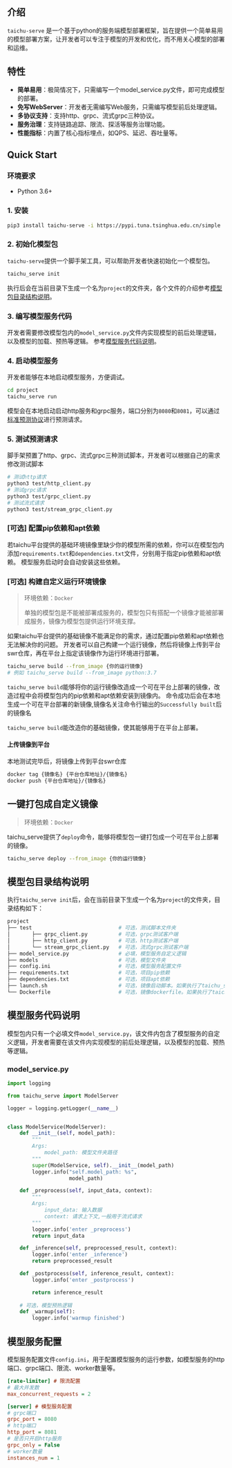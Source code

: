 ## 介绍

`taichu-serve` 是一个基于python的服务端模型部署框架，旨在提供一个简单易用的模型部署方案，让开发者可以专注于模型的开发和优化，而不用关心模型的部署和运维。

## 特性

-   **简单易用**：极简情况下，只需编写一个model_service.py文件，即可完成模型的部署。
-   **免写WebServer**：开发者无需编写Web服务，只需编写模型前后处理逻辑。
-   **多协议支持**：支持http、grpc、流式grpc三种协议。
-   **服务治理**：支持链路追踪、限流、探活等服务治理功能。
-   **性能指标**：内置了核心指标埋点，如QPS、延迟、吞吐量等。


## Quick Start

### 环境要求
-   Python 3.6+

### 1. 安装

```bash
pip3 install taichu-serve -i https://pypi.tuna.tsinghua.edu.cn/simple
```

### 2. 初始化模型包
`taichu-serve`提供一个脚手架工具，可以帮助开发者快速初始化一个模型包。
```bash
taichu_serve init
```
执行后会在当前目录下生成一个名为`project`的文件夹，各个文件的介绍参考[模型包目录结构说明](#模型包目录结构说明)。
### 3. 编写模型服务代码
开发者需要修改模型包内的`model_service.py`文件内实现模型的前后处理逻辑，以及模型的加载、预热等逻辑。
参考[模型服务代码说明](#模型服务代码说明)。
### 4. 启动模型服务
开发者能够在本地启动模型服务，方便调试。
```bash
cd project
taichu_serve run
```
模型会在本地启动启动http服务和grpc服务，端口分别为`8080`和`8081`，可以通过[标准预测协议](https://github.com/kserve/kserve/tree/master/docs/predict-api/v2)进行预测请求。

### 5. 测试预测请求
脚手架预置了http、grpc、流式grpc三种测试脚本，开发者可以根据自己的需求修改测试脚本
```bash
# 测试http请求
python3 test/http_client.py
# 测试grpc请求
python3 test/grpc_client.py
# 测试流式请求
python3 test/stream_grpc_client.py
```

### [可选] 配置pip依赖和apt依赖
若taichu平台提供的基础环境镜像里缺少你的模型所需的依赖，你可以在模型包内添加`requirements.txt`和`dependencies.txt`文件，分别用于指定pip依赖和apt依赖。
模型服务启动时会自动安装这些依赖。

### [可选] 构建自定义运行环境镜像
>环境依赖：`Docker`
> 
>单独的模型包是不能被部署成服务的，模型包只有搭配一个镜像才能被部署成服务，镜像为模型包提供运行环境支撑。

如果taichu平台提供的基础镜像不能满足你的需求，通过配置pip依赖和apt依赖也无法解决你的问题。
开发者可以自己构建一个运行镜像，然后将镜像上传到平台swr仓库，再在平台上指定该镜像作为运行环境进行部署。
```bash
taichu_serve build --from_image {你的运行镜像} 
# 例如 taichu_serve build --from_image python:3.7
```
`taichu_serve build`能够将你的运行镜像改造成一个可在平台上部署的镜像，改造过程中会将模型包内的pip依赖和apt依赖安装到镜像内。
命令成功后会在本地生成一个可在平台部署的新镜像,镜像名关注命令行输出的`Successfully built`后的镜像名

`taichu_serve build`能改造你的基础镜像，使其能够用于在平台上部署。

#### 上传镜像到平台
本地测试完毕后，将镜像上传到平台swr仓库
```bash
docker tag {镜像名} {平台仓库地址}/{镜像名}
docker push {平台仓库地址}/{镜像名}
```
## 一键打包成自定义镜像
>环境依赖：`Docker`

taichu_serve提供了`deploy`命令，能够将模型包一键打包成一个可在平台上部署的镜像。
```bash
taichu_serve deploy --from_image {你的运行镜像} 
```
## 模型包目录结构说明
执行`taichu_serve init`后，会在当前目录下生成一个名为`project`的文件夹，目录结构如下：
```bash
project
├── test                            # 可选，测试脚本文件夹
│       ├── grpc_client.py          # 可选，grpc测试客户端
│       ├── http_client.py          # 可选，http测试客户端
│       └── stream_grpc_client.py   # 可选，流式grpc测试客户端
├── model_service.py                # 必填，模型服务自定义逻辑
├── models                          # 可选，模型文件夹
├── config.ini                      # 可选，模型服务配置文件
├── requirements.txt                # 可选，项目pip依赖
├── dependencies.txt                # 可选，项目apt依赖
├── launch.sh                       # 可选，镜像启动脚本。如果执行了taichu_serve build，会生成该文件，除非有特殊需求，否则不需要修改该文件
└── Dockerfile                      # 可选，镜像dockerfile。如果执行了taichu_serve build，会生成该文件，如有特殊需求，请基于该文件自行构建部署镜像
```

## 模型服务代码说明 
模型包内只有一个必填文件`model_service.py`，该文件内包含了模型服务的自定义逻辑，开发者需要在该文件内实现模型的前后处理逻辑，以及模型的加载、预热等逻辑。

### model_service.py
```python
import logging

from taichu_serve import ModelServer

logger = logging.getLogger(__name__)


class ModelService(ModelServer):
    def __init__(self, model_path):
        """
        Args:
            model_path: 模型文件夹路径
        """
        super(ModelService, self).__init__(model_path)
        logger.info("self.model_path: %s",
                    model_path)

    def _preprocess(self, input_data, context):
        """
        Args:
            input_data: 输入数据
            context: 请求上下文,一般用于流式请求
        """   
        logger.info('enter _preprocess')
        return input_data

    def _inference(self, preprocessed_result, context):
        logger.info('enter _inference')        
        return preprocessed_result

    def _postprocess(self, inference_result, context):
        logger.info('enter _postprocess')

        return inference_result
    
    # 可选，模型预热逻辑
    def _warmup(self):
        logger.info('warmup finished')
```

## 模型服务配置
模型服务配置文件`config.ini`，用于配置模型服务的运行参数，如模型服务的http端口、grpc端口、限流、worker数量等。
```ini
[rate-limiter] # 限流配置
# 最大并发数
max_concurrent_requests = 2

[server] # 模型服务配置
# grpc端口
grpc_port = 8080
# http端口
http_port = 8081 
# 是否只开启http服务
grpc_only = False
# worker数量
instances_num = 1 
```
